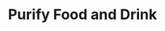 ---
title: "Purify Food and Drink"
permalink: /spells/purify-food-and-drink/
tags:
  - Spell
available_for:
  - Cleric
  - Druid
  - Paladin
level: "1st Level"
school: "Transmutation"
range: "10 ft"
comp:
  - V
  - S
ritual: true
description: |
  All nonmagical food and drink within a 5-foot radius sphere centered on a point of your choice within range is purified and rendered free of poison and disease.
excerpt: "All nonmagical food and drink within a 5-foot radius sphere centered on a point of your choice within range is purified and rendered free of poison and disease."
source: "Basic Rules"
---